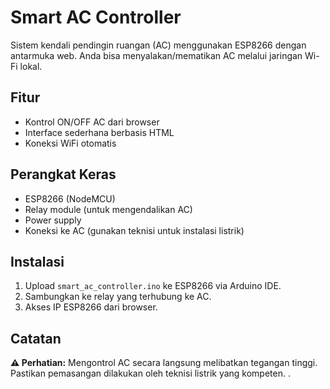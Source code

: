 # Smart AC Controller

Sistem kendali pendingin ruangan (AC) menggunakan ESP8266 dengan antarmuka web. Anda bisa menyalakan/mematikan AC melalui jaringan Wi-Fi lokal.

## Fitur
- Kontrol ON/OFF AC dari browser
- Interface sederhana berbasis HTML
- Koneksi WiFi otomatis

## Perangkat Keras
- ESP8266 (NodeMCU)
- Relay module (untuk mengendalikan AC)
- Power supply
- Koneksi ke AC (gunakan teknisi untuk instalasi listrik)

## Instalasi
1. Upload `smart_ac_controller.ino` ke ESP8266 via Arduino IDE.
2. Sambungkan ke relay yang terhubung ke AC.
3. Akses IP ESP8266 dari browser.

## Catatan
**⚠️ Perhatian:** Mengontrol AC secara langsung melibatkan tegangan tinggi. Pastikan pemasangan dilakukan oleh teknisi listrik yang kompeten.
.
